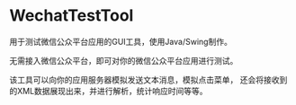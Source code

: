 WechatTestTool
==============

用于测试微信公众平台应用的GUI工具，使用Java/Swing制作。

无需接入微信公众平台，即可对你的微信公众平台应用进行测试。

该工具可以向你的应用服务器模拟发送文本消息，模拟点击菜单，
还会将接收到的XML数据展现出来，并进行解析，统计响应时间等等。
